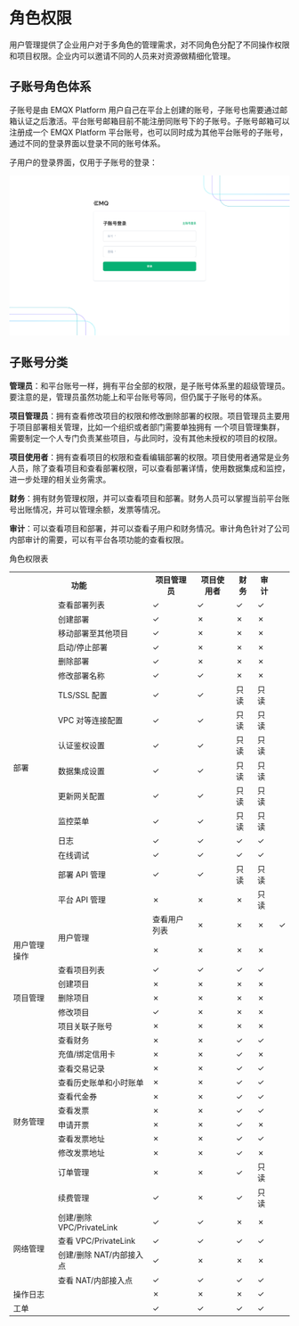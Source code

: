 # 角色权限

用户管理提供了企业用户对于多角色的管理需求，对不同角色分配了不同操作权限和项目权限。企业内可以邀请不同的人员来对资源做精细化管理。

## 子账号角色体系
子账号是由 EMQX Platform 用户自己在平台上创建的账号，子账号也需要通过邮箱认证之后激活。平台账号邮箱目前不能注册同账号下的子账号。子账号邮箱可以注册成一个 EMQX Platform 平台账号，也可以同时成为其他平台账号的子账号，通过不同的登录界面以登录不同的账号体系。

子用户的登录界面，仅用于子账号的登录：

![default_project](./_assets/login_1.png)


## 子账号分类
**管理员**：和平台账号一样，拥有平台全部的权限，是子账号体系里的超级管理员。要注意的是，管理员虽然功能上和平台账号等同，但仍属于子账号的体系。


**项目管理员**：拥有查看修改项目的权限和修改删除部署的权限。项目管理员主要用于项目部署相关管理，比如一个组织或者部门需要单独拥有
一个项目管理集群，需要制定一个人专门负责某些项目，与此同时，没有其他未授权的项目的权限。


**项目使用者**：拥有查看项目的权限和查看编辑部署的权限。项目使用者通常是业务人员，除了查看项目和查看部署权限，可以查看部署详情，使用数据集成和监控，进一步处理的相关业务需求。

**财务**：拥有财务管理权限，并可以查看项目和部署。财务人员可以掌握当前平台账号出账情况，并可以管理余额，发票等情况。

**审计**：可以查看项目和部署，并可以查看子用户和财务情况。审计角色针对了公司内部审计的需要，可以有平台各项功能的查看权限。

角色权限表

<table>
   <tr>
      <th colspan="2">功能</th>
      <th>项目管理员</th>
      <th>项目使用者</th>
      <th>财务</th>
      <th>审计</th>
   </tr>
   <tr>
      <td rowspan="17">部署</td>
      <td>查看部署列表</td>
      <td>&#10003</td>
      <td>&#10003</td>
      <td>&#10003</td>
      <td>&#10003</td>
   </tr>
   <tr>
   	<td>创建部署</td>
      <td>&#10003</td>
      <td>&#10007</td>
      <td>&#10007</td>
      <td>&#10007</td>
   </tr>
   <tr>
   	<td>移动部署至其他项目</td>
      <td>&#10003</td>
      <td>&#10007</td>
      <td>&#10007</td>
      <td>&#10007</td>
   </tr>
   <tr>
   	<td>启动/停止部署</td>
      <td>&#10003</td>
      <td>&#10007</td>
      <td>&#10007</td>
      <td>&#10007</td>
   </tr>
   <tr>
   	<td>删除部署</td>
      <td>&#10003</td>
      <td>&#10007</td>
      <td>&#10007</td>
      <td>&#10007</td>
   </tr>
   <tr>
   	<td>修改部署名称</td>
      <td>&#10003</td>
      <td>&#10003</td>
      <td>&#10007</td>
      <td>&#10007</td>
   </tr>
    <tr>
   	<td>TLS/SSL 配置</td>
      <td>&#10003</td>
      <td>&#10003</td>
      <td>只读</td>
      <td>只读</td>
   </tr>
   <tr>
   	<td>VPC 对等连接配置</td>
      <td>&#10003</td>
      <td>&#10003</td>
      <td>只读</td>
      <td>只读</td>
   </tr>
   <tr>
   	<td>认证鉴权设置</td>
      <td>&#10003</td>
      <td>&#10003</td>
      <td>只读</td>
      <td>只读</td>
   </tr>
   <tr>
   	  <td>数据集成设置</td>
      <td>&#10003</td>
      <td>&#10003</td>
      <td>只读</td>
      <td>只读</td>
   </tr>
   <tr>
   <td>更新网关配置</td>
      <td>&#10003</td>
      <td>&#10003</td>
      <td>只读</td>
      <td>只读</td>
   </tr>
   <tr>
   <td>监控菜单</td>
      <td>&#10003</td>
      <td>&#10003</td>
      <td>只读</td>
      <td>只读</td>
   </tr>
   <tr>
   <td>日志</td>
      <td>&#10003</td>
      <td>&#10003</td>
      <td>&#10003</td>
      <td>&#10003</td>
   </tr>
   <tr>
   <td>在线调试</td>
      <td>&#10003</td>
      <td>&#10003</td>
      <td>&#10003</td>
      <td>&#10003</td>
   </tr>
      <tr>
      <td>部署 API 管理</td>
      <td>&#10003</td>
      <td>&#10003</td>
      <td>只读</td>
      <td>只读</td>
   </tr>
   <tr>
      <td>平台 API 管理</td>
      <td>&#10007</td>
      <td>&#10007</td>
      <td>&#10007</td>
      <td>只读</td>
   </tr>
   <tr>
      <td rowspan="2">用户管理</td>
      <td>查看用户列表</td>
      <td>&#10007</td>
      <td>&#10007</td>
      <td>&#10007</td>
      <td>&#10003</td>
   </tr>
   <tr>
      <td>用户管理操作</td>
      <td>&#10007</td>
      <td>&#10007</td>
      <td>&#10007</td>
      <td>&#10007</td>
   </tr>
   <tr>
      <td rowspan="5">项目管理</td>
      <td>查看项目列表</td>
      <td>&#10003</td>
      <td>&#10003</td>
      <td>&#10003</td>
      <td>&#10003</td>
   </tr>
   <tr>
   	<td>创建项目</td>
      <td>&#10007</td>
      <td>&#10007</td>
      <td>&#10007</td>
      <td>&#10007</td>
   </tr>
   <tr>
   	<td>删除项目</td>
      <td>&#10007</td>
      <td>&#10007</td>
      <td>&#10007</td>
      <td>&#10007</td>
   </tr>
   <tr>
      <td>修改项目</td>
      <td>&#10003</td>
      <td>&#10007</td>
      <td>&#10007</td>
      <td>&#10007</td>
   </tr>
   <tr>
      <td>项目关联子账号</td>
      <td>&#10007</td>
      <td>&#10007</td>
      <td>&#10007</td>
      <td>&#10007</td>
   </tr>
	<tr>
      <td rowspan="11">财务管理</td>
      <td>查看财务</td>
      <td>&#10007</td>
      <td>&#10007</td>
      <td>&#10003</td>
      <td>&#10003</td>
   	</tr>
   	<tr>
      <td>充值/绑定信用卡</td>
      <td>&#10007</td>
      <td>&#10007</td>
      <td>&#10003</td>
      <td>&#10007</td>
   	</tr>
   	<tr>
      <td>查看交易记录</td>
      <td>&#10007</td>
      <td>&#10007</td>
      <td>&#10003</td>
      <td>&#10003</td>
   	</tr>
   	<tr>
      <td>查看历史账单和小时账单</td>
      <td>&#10007</td>
      <td>&#10007</td>
      <td>&#10003</td>
      <td>&#10003</td>
   	</tr>
   	<tr>
      <td>查看代金券</td>
      <td>&#10007</td>
      <td>&#10007</td>
      <td>&#10003</td>
      <td>&#10003</td>
   	</tr>
   	<tr>
      <td>查看发票</td>
      <td>&#10007</td>
      <td>&#10007</td>
      <td>&#10003</td>
      <td>&#10003</td>
   	</tr>
   	<tr>
      <td>申请开票</td>
      <td>&#10007</td>
      <td>&#10007</td>
      <td>&#10003</td>
      <td>&#10007</td>
   	</tr>
   	<tr>
      <td>查看发票地址</td>
      <td>&#10007</td>
      <td>&#10007</td>
      <td>&#10003</td>
      <td>&#10003</td>
   	</tr>
   	<tr>
         <td>修改发票地址</td>
         <td>&#10007</td>
         <td>&#10007</td>
         <td>&#10003</td>
         <td>&#10007</td>
   	</tr>
      <tr>
         <td>订单管理</td>
         <td>&#10007</td>
         <td>&#10007</td>
         <td>&#10003</td>
         <td>只读</td>
      </tr>
      <tr>
         <td>续费管理</td>
         <td>&#10003</td>
         <td>&#10007</td>
         <td>&#10003</td>
         <td>只读</td>
      </tr>
   <tr>
      <td rowspan="4">网络管理</td>
      <td>创建/删除 VPC/PrivateLink</td>
      <td>&#10003</td>
      <td>&#10003</td>
      <td>&#10007</td>
      <td>&#10007</td>
   </tr>
   <tr>
      <td>查看 VPC/PrivateLink</td>
      <td>&#10003</td>
      <td>&#10003</td>
      <td>&#10003</td>
      <td>&#10003</td>
   </tr>
   <tr>
      <td>创建/删除 NAT/内部接入点</td>
      <td>&#10003</td>
      <td>&#10007</td>
      <td>&#10007</td>
      <td>&#10007</td>
   </tr>
   <tr>
      <td>查看 NAT/内部接入点</td>
      <td>&#10003</td>
      <td>&#10003</td>
      <td>&#10003</td>
      <td>&#10003</td>
   </tr>
   <tr>
      <td colspan="2">操作日志</td>
      <td>&#10007</td>
      <td>&#10007</td>
      <td>&#10007</td>
      <td>&#10003</td>
   </tr>
   <tr>
      <td colspan="2">工单</td>
      <td>&#10003</td>
      <td>&#10003</td>
      <td>&#10003</td>
      <td>&#10003</td>
   </tr>
</table>

